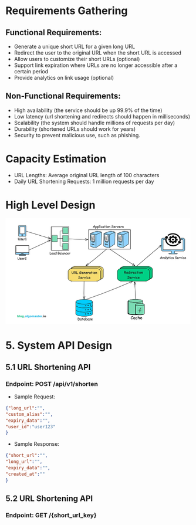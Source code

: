 # Requirements Gathering
## Functional Requirements:
- Generate a unique short URL for a given long URL
- Redirect the user to the original URL when the short URL is accessed
- Allow users to customize their short URLs (optional)
- Support link expiration where URLs are no longer accessible after a certain period
- Provide analytics on link usage (optional)

## Non-Functional Requirements:
- High availability (the service should be up 99.9% of the time)
- Low latency (url shortening and redirects should happen in milliseconds)
- Scalability (the system should handle millions of requests per day)
- Durability (shortened URLs should work for years)
- Security to prevent malicious use, such as phishing.


# Capacity Estimation
- URL Lengths: Average original URL length of 100 characters
- Daily URL Shortening Requests: 1 million requests per day

# High Level Design 
![Alt text](image.png)

# 5. System API Design
## 5.1 URL Shortening API

### Endpoint: POST /api/v1/shorten

- Sample Request:
```json
{"long_url":"",
"custom_alias":"",
"expiry_data":"",
"user_id":"user123"
}
```

- Sample Response:
```json
{"short_url":"",
"long_url":"",
"expiry_data":"",
"created_at":""
}
```

## 5.2 URL Shortening API
### Endpoint: GET /{short_url_key}



